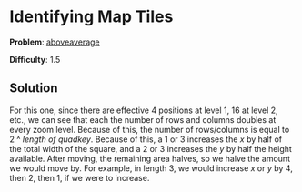 # Identifying Map Tiles

**Problem**: [aboveaverage](https://open.kattis.com/problems/maptiles2)

**Difficulty**: 1.5

## Solution

For this one, since there are effective 4 positions at level 1, 16 at level 2, etc., we can see that each the number of rows and columns doubles at every zoom level. Because of this, the number of rows/columns is equal to 2 ^ *length of quadkey*. Because of this, a 1 or 3 increases the *x* by half of the total width of the square, and a 2 or 3 increases the *y* by half the height available. After moving, the remaining area halves, so we halve the amount we would move by. For example, in length 3, we would increase *x* or *y* by 4, then 2, then 1, if we were to increase.
